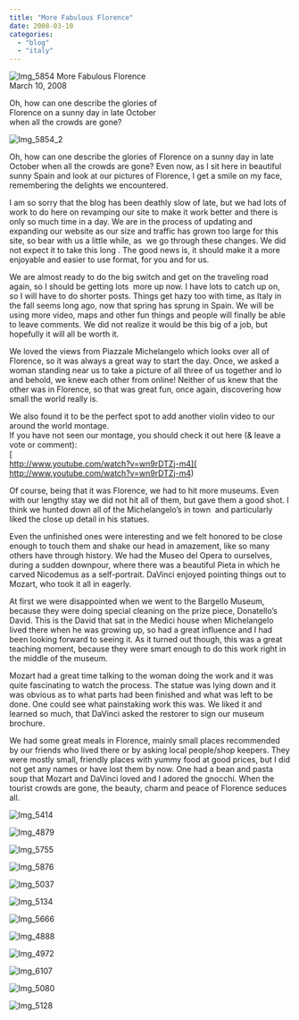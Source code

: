 ```yaml
---
title: "More Fabulous Florence"
date: 2008-03-10
categories: 
  - "blog"
  - "italy"
---
```


 ![Img_5854](https://pub-ac94b3f306b24c0dba4238943c97f2e1.r2.dev/photos/uncategorized/2008/03/22/img_5854.png) More Fabulous Florence  
March 10, 2008

Oh, how can one describe the glories of  
Florence on a sunny day in late October  
when all the crowds are gone?

<!--more-->

![Img_5854_2](https://pub-ac94b3f306b24c0dba4238943c97f2e1.r2.dev/photos/uncategorized/2008/03/22/img_5854_2.png)

  
Oh, how can one describe the glories of Florence on a sunny day in late October when all the crowds are gone? Even now, as I sit here in beautiful sunny Spain and look at our pictures of Florence, I get a smile on my face, remembering the delights we encountered.

I am so sorry that the blog has been deathly slow of late, but we had lots of work to do here on revamping our site to make it work better and there is only so much time in a day. We are in the process of updating and expanding our website as our size and traffic has grown too large for this site, so bear with us a little while, as  we go through these changes. We did not expect it to take this long . The good news is, it should make it a more enjoyable and easier to use format, for you and for us.

We are almost ready to do the big switch and get on the traveling road again, so I should be getting lots  more up now. I have lots to catch up on, so I will have to do shorter posts. Things get hazy too with time, as Italy in the fall seems long ago, now that spring has sprung in Spain. We will be using more video, maps and other fun things and people will finally be able to leave comments. We did not realize it would be this big of a job, but hopefully it will all be worth it.

We loved the views from Piazzale Michelangelo which looks over all of Florence, so it was always a great way to start the day. Once, we asked a woman standing near us to take a picture of all three of us together and lo and behold, we knew each other from online! Neither of us knew that the other was in Florence, so that was great fun, once again, discovering how small the world really is.

We also found it to be the perfect spot to add another violin video to our around the world montage.  
If you have not seen our montage, you should check it out here (& leave a vote or comment):  
[  
http://www.youtube.com/watch?v=wn9rDTZj-m4]( http://www.youtube.com/watch?v=wn9rDTZj-m4)

Of course, being that it was Florence, we had to hit more museums. Even with our lengthy stay we did not hit all of them, but gave them a good shot. I think we hunted down all of the Michelangelo’s in town  and particularly liked the close up detail in his statues.

Even the unfinished ones were interesting and we felt honored to be close enough to touch them and shake our head in amazement, like so many others have through history. We had the Museo del Opera to ourselves, during a sudden downpour, where there was a beautiful Pieta in which he carved Nicodemus as a self-portrait. DaVinci enjoyed pointing things out to Mozart, who took it all in eagerly.

At first we were disappointed when we went to the Bargello Museum, because they were doing special cleaning on the prize piece, Donatello’s David. This is the David that sat in the Medici house when Michelangelo lived there when he was growing up, so had a great influence and I had been looking forward to seeing it. As it turned out though, this was a great teaching moment, because they were smart enough to do this work right in the middle of the museum.

Mozart had a great time talking to the woman doing the work and it was quite fascinating to watch the process. The statue was lying down and it was obvious as to what parts had been finished and what was left to be done. One could see what painstaking work this was. We liked it and learned so much, that DaVinci asked the restorer to sign our museum brochure.

We had some great meals in Florence, mainly small places recommended by our friends who lived there or by asking local people/shop keepers. They were mostly small, friendly places with yummy food at good prices, but I did not get any names or have lost them by now. One had a bean and pasta soup that Mozart and DaVinci loved and I adored the gnocchi. When the tourist crowds are gone, the beauty, charm and peace of Florence seduces all.

![Img_5414](https://pub-ac94b3f306b24c0dba4238943c97f2e1.r2.dev/photos/uncategorized/2008/03/22/img_5414.png)

![Img_4879](https://pub-ac94b3f306b24c0dba4238943c97f2e1.r2.dev/photos/uncategorized/2008/03/22/img_4879.png)

![Img_5755](https://pub-ac94b3f306b24c0dba4238943c97f2e1.r2.dev/photos/uncategorized/2008/03/22/img_5755.png)

![Img_5876](https://pub-ac94b3f306b24c0dba4238943c97f2e1.r2.dev/photos/uncategorized/2008/03/22/img_5876.png)

![Img_5037](https://pub-ac94b3f306b24c0dba4238943c97f2e1.r2.dev/photos/uncategorized/2008/03/22/img_5037.png)

![Img_5134](https://pub-ac94b3f306b24c0dba4238943c97f2e1.r2.dev/photos/uncategorized/2008/03/22/img_5134.png)

![Img_5666](https://pub-ac94b3f306b24c0dba4238943c97f2e1.r2.dev/photos/uncategorized/2008/03/22/img_5666.png)

![Img_4888](https://pub-ac94b3f306b24c0dba4238943c97f2e1.r2.dev/photos/uncategorized/2008/03/22/img_4888.png)

![Img_4972](https://pub-ac94b3f306b24c0dba4238943c97f2e1.r2.dev/photos/uncategorized/2008/03/22/img_4972.png)

![Img_6107](https://pub-ac94b3f306b24c0dba4238943c97f2e1.r2.dev/photos/uncategorized/2008/03/22/img_6107.png)

![Img_5080](https://pub-ac94b3f306b24c0dba4238943c97f2e1.r2.dev/photos/uncategorized/2008/03/22/img_5080.png)

![Img_5128](https://pub-ac94b3f306b24c0dba4238943c97f2e1.r2.dev/photos/uncategorized/2008/03/22/img_5128.png)

